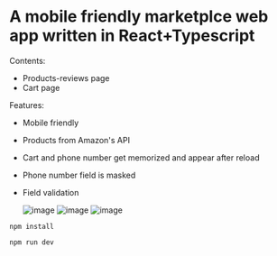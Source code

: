 # A mobile friendly marketplce web app written in React+Typescript

Contents:
- Products-reviews page
- Cart page

Features: 
- Mobile friendly
- Products from Amazon's API
- Cart and phone number get memorized and appear after reload
- Phone number field is masked
- Field validation

  ![image](https://github.com/user-attachments/assets/444eae8d-d76c-478c-8491-ce27e7ba6dfd)
  ![image](https://github.com/user-attachments/assets/5c9dc759-5beb-4096-a3a5-458ad929ac16)
  ![image](https://github.com/user-attachments/assets/b59229de-1ff8-44ff-af87-9edbf72b5bd3)



  
```install
npm install
```

```run
npm run dev
```
